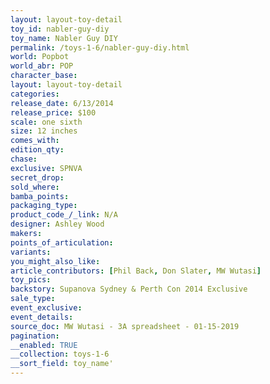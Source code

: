 ```yaml
---
layout: layout-toy-detail 
toy_id: nabler-guy-diy
toy_name: Nabler Guy DIY
permalink: /toys-1-6/nabler-guy-diy.html
world: Popbot
world_abr: POP
character_base: 
layout: layout-toy-detail
categories: 
release_date: 6/13/2014
release_price: $100 
scale: one sixth
size: 12 inches
comes_with: 
edition_qty: 
chase: 
exclusive: SPNVA
secret_drop: 
sold_where: 
bamba_points: 
packaging_type: 
product_code_/_link: N/A
designer: Ashley Wood
makers: 
points_of_articulation: 
variants: 
you_might_also_like: 
article_contributors: [Phil Back, Don Slater, MW Wutasi]
toy_pics: 
backstory: Supanova Sydney & Perth Con 2014 Exclusive
sale_type: 
event_exclusive: 
event_details: 
source_doc: MW Wutasi - 3A spreadsheet - 01-15-2019
pagination: 
__enabled: TRUE
__collection: toys-1-6
__sort_field: toy_name'
---
```

